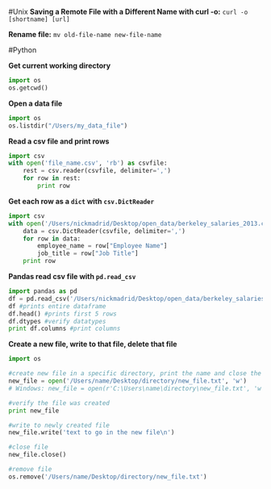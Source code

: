 #Unix
**Saving a Remote File with a Different Name with curl -o:**
```curl -o [shortname] [url] ```

**Rename file:**
```mv old-file-name new-file-name```



#Python

**Get current working directory**
```python
import os
os.getcwd()
```

**Open a data file**
```python
import os
os.listdir("/Users/my_data_file")
```

**Read a csv file and print rows**
```python
import csv
with open('file_name.csv', 'rb') as csvfile:
    rest = csv.reader(csvfile, delimiter=',')
    for row in rest:
        print row
```

**Get each row as a `dict` with `csv.DictReader`**
```python
import csv
with open('/Users/nickmadrid/Desktop/open_data/berkeley_salaries_2013.csv', 'rb') as csvfile:
    data = csv.DictReader(csvfile, delimiter=',')
    for row in data:
        employee_name = row["Employee Name"]
        job_title = row["Job Title"]
    print row
```

**Pandas read csv file with `pd.read_csv`**
```python
import pandas as pd
df = pd.read_csv('/Users/nickmadrid/Desktop/open_data/berkeley_salaries_2013.csv')
df #prints entire dataframe
df.head() #prints first 5 rows
df.dtypes #verify datatypes
print df.columns #print columns
```

**Create a new file, write to that file, delete that file**
```python
import os

#create new file in a specific directory, print the name and close the file
new_file = open('/Users/name/Desktop/directory/new_file.txt', 'w')
# Windows: new_file = open(r'C:\Users\name\directory\new_file.txt', 'w')

#verify the file was created
print new_file

#write to newly created file
new_file.write('text to go in the new file\n')

#close file
new_file.close()

#remove file
os.remove('/Users/name/Desktop/directory/new_file.txt')
```

